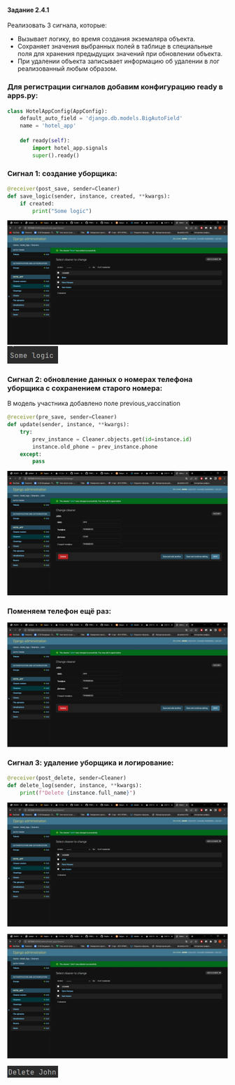 #### Задание 2.4.1

Реализовать 3 сигнала, которые:

- Вызывает логику, во время создания экземаляра объекта.
- Сохраняет значения выбранных полей в таблице в специальные поля для хранения предыдущих значений при обновлении объекта.
- При удалении объекта записывает информацию об удалении в лог реализованный любым образом.

### Для регистрации сигналов добавим конфигурацию ready в apps.py:

```python
class HotelAppConfig(AppConfig):
    default_auto_field = 'django.db.models.BigAutoField'
    name = 'hotel_app'

    def ready(self):
        import hotel_app.signals
        super().ready()
```

### Сигнал 1: создание уборщика:

```python
@receiver(post_save, sender=Cleaner)
def save_logic(sender, instance, created, **kwargs):
    if created:
        print("Some logic")
```

![](../imgs/create.jpg)
![](../imgs/create_logic.jpg)

### Сигнал 2: обновление данных о номерах телефона уборщика с сохранением старого номера:

В модель участника добавлено поле previous_vaccination

```python
@receiver(pre_save, sender=Cleaner)
def update(sender, instance, **kwargs):
    try:
        prev_instance = Cleaner.objects.get(id=instance.id)
        instance.old_phone = prev_instance.phone
    except:
        pass
```

![](../imgs/john.jpg)

### Поменяем телефон ещё раз:

![](../imgs/john2.jpg)


### Сигнал 3: удаление уборщика и логирование:

```python
@receiver(post_delete, sender=Cleaner)
def delete_log(sender, instance, **kwargs):
    print(f"Delete {instance.full_name}")
```

![](../imgs/delete.jpg)

![](../imgs/delete2.jpg)

![](../imgs/delete_log.jpg)